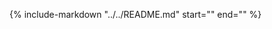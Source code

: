 {%
   include-markdown "../../README.md"
   start="<!-- steps-start -->"
   end="<!-- steps-end -->"
%}
